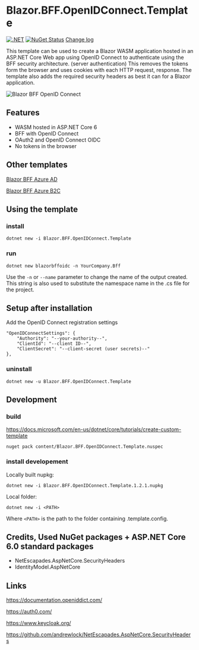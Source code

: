 # Blazor.BFF.OpenIDConnect.Template

[![.NET](https://github.com/damienbod/Blazor.BFF.OpenIDConnect.Template/actions/workflows/dotnet.yml/badge.svg)](https://github.com/damienbod/Blazor.BFF.OpenIDConnect.Template/actions/workflows/dotnet.yml) [![NuGet Status](http://img.shields.io/nuget/v/Blazor.BFF.OpenIDConnect.Template.svg?style=flat-square)](https://www.nuget.org/packages/Blazor.BFF.OpenIDConnect.Template/) [Change log](https://github.com/damienbod/Blazor.BFF.OpenIDConnect.Template/blob/main/Changelog.md)

This template can be used to create a Blazor WASM application hosted in an ASP.NET Core Web app using OpenID Connect to authenticate using the BFF security architecture. (server authentication) This removes the tokens form the browser and uses cookies with each HTTP request, response. The template also adds the required security headers as best it can for a Blazor application.

![Blazor BFF OpenID Connect](https://github.com/damienbod/Blazor.BFF.OpenIDConnect.Template/blob/main/images/blazorBFFOpenIDConnect.png)

## Features

- WASM hosted in ASP.NET Core 6
- BFF with OpenID Connect
- OAuth2 and OpenID Connect OIDC
- No tokens in the browser

## Other templates

[Blazor BFF Azure AD](https://github.com/damienbod/Blazor.BFF.AzureAD.Template)

[Blazor BFF Azure B2C](https://github.com/damienbod/Blazor.BFF.AzureB2C.Template)

## Using the template

### install

```
dotnet new -i Blazor.BFF.OpenIDConnect.Template
```

### run

```
dotnet new blazorbffoidc -n YourCompany.Bff
```

Use the `-n` or `--name` parameter to change the name of the output created. This string is also used to substitute the namespace name in the .cs file for the project.

## Setup after installation

Add the OpenID Connect registration settings

```
"OpenIDConnectSettings": {
    "Authority": "--your-authority--",
    "ClientId": "--client ID--",
    "ClientSecret": "--client-secret (user secrets)--"
},

```

### uninstall

```
dotnet new -u Blazor.BFF.OpenIDConnect.Template
```

## Development

### build

https://docs.microsoft.com/en-us/dotnet/core/tutorials/create-custom-template

```
nuget pack content/Blazor.BFF.OpenIDConnect.Template.nuspec
```

### install developement

Locally built nupkg:

```
dotnet new -i Blazor.BFF.OpenIDConnect.Template.1.2.1.nupkg
```

Local folder:

```
dotnet new -i <PATH>
```

Where `<PATH>` is the path to the folder containing .template.config.


## Credits, Used NuGet packages + ASP.NET Core 6.0 standard packages

- NetEscapades.AspNetCore.SecurityHeaders
- IdentityModel.AspNetCore

## Links

https://documentation.openiddict.com/

https://auth0.com/

https://www.keycloak.org/

https://github.com/andrewlock/NetEscapades.AspNetCore.SecurityHeaders
